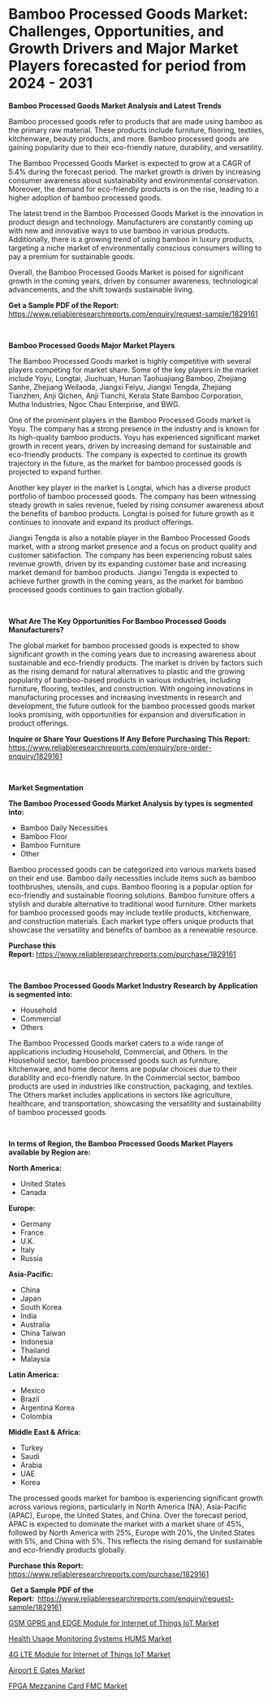 <p><h1>Bamboo Processed Goods Market: Challenges, Opportunities, and Growth Drivers and Major Market Players forecasted for period from 2024 - 2031</h1></p><p><strong>Bamboo Processed Goods Market Analysis and Latest Trends</strong></p>
<p><p>Bamboo processed goods refer to products that are made using bamboo as the primary raw material. These products include furniture, flooring, textiles, kitchenware, beauty products, and more. Bamboo processed goods are gaining popularity due to their eco-friendly nature, durability, and versatility.</p><p>The Bamboo Processed Goods Market is expected to grow at a CAGR of 5.4% during the forecast period. The market growth is driven by increasing consumer awareness about sustainability and environmental conservation. Moreover, the demand for eco-friendly products is on the rise, leading to a higher adoption of bamboo processed goods.</p><p>The latest trend in the Bamboo Processed Goods Market is the innovation in product design and technology. Manufacturers are constantly coming up with new and innovative ways to use bamboo in various products. Additionally, there is a growing trend of using bamboo in luxury products, targeting a niche market of environmentally conscious consumers willing to pay a premium for sustainable goods.</p><p>Overall, the Bamboo Processed Goods Market is poised for significant growth in the coming years, driven by consumer awareness, technological advancements, and the shift towards sustainable living.</p></p>
<p><strong>Get a Sample PDF of the Report:&nbsp;</strong> <a href="https://www.reliableresearchreports.com/enquiry/request-sample/1829161">https://www.reliableresearchreports.com/enquiry/request-sample/1829161</a></p>
<p>&nbsp;</p>
<p><strong>Bamboo Processed Goods Major Market Players</strong></p>
<p><p>The Bamboo Processed Goods market is highly competitive with several players competing for market share. Some of the key players in the market include Yoyu, Longtai, Jiuchuan, Hunan Taohuajiang Bamboo, Zhejiang Sanhe, Zhejiang Weilaoda, Jiangxi Feiyu, Jiangxi Tengda, Zhejiang Tianzhen, Anji Qichen, Anji Tianchi, Kerala State Bamboo Corporation, Mutha Industries, Ngoc Chau Enterprise, and BWG.</p><p>One of the prominent players in the Bamboo Processed Goods market is Yoyu. The company has a strong presence in the industry and is known for its high-quality bamboo products. Yoyu has experienced significant market growth in recent years, driven by increasing demand for sustainable and eco-friendly products. The company is expected to continue its growth trajectory in the future, as the market for bamboo processed goods is projected to expand further.</p><p>Another key player in the market is Longtai, which has a diverse product portfolio of bamboo processed goods. The company has been witnessing steady growth in sales revenue, fueled by rising consumer awareness about the benefits of bamboo products. Longtai is poised for future growth as it continues to innovate and expand its product offerings.</p><p>Jiangxi Tengda is also a notable player in the Bamboo Processed Goods market, with a strong market presence and a focus on product quality and customer satisfaction. The company has been experiencing robust sales revenue growth, driven by its expanding customer base and increasing market demand for bamboo products. Jiangxi Tengda is expected to achieve further growth in the coming years, as the market for bamboo processed goods continues to gain traction globally.</p></p>
<p>&nbsp;</p>
<p><strong>What Are The Key Opportunities For Bamboo Processed Goods Manufacturers?</strong></p>
<p><p>The global market for bamboo processed goods is expected to show significant growth in the coming years due to increasing awareness about sustainable and eco-friendly products. The market is driven by factors such as the rising demand for natural alternatives to plastic and the growing popularity of bamboo-based products in various industries, including furniture, flooring, textiles, and construction. With ongoing innovations in manufacturing processes and increasing investments in research and development, the future outlook for the bamboo processed goods market looks promising, with opportunities for expansion and diversification in product offerings.</p></p>
<p><strong>Inquire or Share Your Questions If Any Before Purchasing This Report:</strong> <a href="https://www.reliableresearchreports.com/enquiry/pre-order-enquiry/1829161">https://www.reliableresearchreports.com/enquiry/pre-order-enquiry/1829161</a></p>
<p>&nbsp;</p>
<p><strong>Market Segmentation</strong></p>
<p><strong>The Bamboo Processed Goods Market Analysis by types is segmented into:</strong></p>
<p><ul><li>Bamboo Daily Necessities</li><li>Bamboo Floor</li><li>Bamboo Furniture</li><li>Other</li></ul></p>
<p><p>Bamboo processed goods can be categorized into various markets based on their end use. Bamboo daily necessities include items such as bamboo toothbrushes, utensils, and cups. Bamboo flooring is a popular option for eco-friendly and sustainable flooring solutions. Bamboo furniture offers a stylish and durable alternative to traditional wood furniture. Other markets for bamboo processed goods may include textile products, kitchenware, and construction materials. Each market type offers unique products that showcase the versatility and benefits of bamboo as a renewable resource.</p></p>
<p><strong>Purchase this Report:&nbsp;</strong><a href="https://www.reliableresearchreports.com/purchase/1829161">https://www.reliableresearchreports.com/purchase/1829161</a></p>
<p>&nbsp;</p>
<p><strong>The Bamboo Processed Goods Market Industry Research by Application is segmented into:</strong></p>
<p><ul><li>Household</li><li>Commercial</li><li>Others</li></ul></p>
<p><p>The Bamboo Processed Goods market caters to a wide range of applications including Household, Commercial, and Others. In the Household sector, bamboo processed goods such as furniture, kitchenware, and home decor items are popular choices due to their durability and eco-friendly nature. In the Commercial sector, bamboo products are used in industries like construction, packaging, and textiles. The Others market includes applications in sectors like agriculture, healthcare, and transportation, showcasing the versatility and sustainability of bamboo processed goods.</p></p>
<p>&nbsp;</p>
<p><strong>In terms of Region, the Bamboo Processed Goods Market Players available by Region are:</strong></p>
<p>
    <p> <strong> North America: </strong>
        <ul>
            <li>United States</li>
            <li>Canada</li>
        </ul>
        </p> 
    <p> <strong> Europe: </strong>
        <ul>
            <li>Germany</li>
            <li>France</li>
            <li>U.K.</li>
            <li>Italy</li>
            <li>Russia</li>
        </ul>
        </p> 
    <p> <strong> Asia-Pacific: </strong>
        <ul>
            <li>China</li>
            <li>Japan</li>
            <li>South Korea</li>
            <li>India</li>
            <li>Australia</li>
            <li>China Taiwan</li>
            <li>Indonesia</li>
            <li>Thailand</li>
            <li>Malaysia</li>
        </ul>
        </p> 
    <p> <strong> Latin America: </strong>
        <ul>
            <li>Mexico</li>
            <li>Brazil</li>
            <li>Argentina Korea</li>
            <li>Colombia</li>
        </ul>
        </p> 
    <p> <strong> Middle East & Africa: </strong>
        <ul>
            <li>Turkey</li>
            <li>Saudi</li>
            <li>Arabia</li>
            <li>UAE</li>
            <li>Korea</li>
        </ul>
    </p>
    </p>
<p><p>The processed goods market for bamboo is experiencing significant growth across various regions, particularly in North America (NA), Asia-Pacific (APAC), Europe, the United States, and China. Over the forecast period, APAC is expected to dominate the market with a market share of 45%, followed by North America with 25%, Europe with 20%, the United States with 5%, and China with 5%. This reflects the rising demand for sustainable and eco-friendly products globally.</p></p>
<p><strong>Purchase this Report: </strong><a href="https://www.reliableresearchreports.com/purchase/1829161">https://www.reliableresearchreports.com/purchase/1829161</a></p>
<p>&nbsp;<strong>Get a Sample PDF of the Report:&nbsp;&nbsp;</strong><a href="https://www.reliableresearchreports.com/enquiry/request-sample/1829161">https://www.reliableresearchreports.com/enquiry/request-sample/1829161</a></p>
<p><strong></strong></p>
<p><p><a href="https://medium.com/@jettreichel44/gsm-gprs-and-edge-module-for-internet-of-things-iot-market-share-evolution-and-market-growth-trends-35f867fcecaa">GSM GPRS and EDGE Module for Internet of Things IoT Market</a></p><p><a href="https://medium.com/@benjaminchavez7555/health-usage-monitoring-systems-hums-market-the-key-to-successful-business-strategy-forecast-till-c9484f3e582d">Health Usage Monitoring Systems HUMS Market</a></p><p><a href="https://medium.com/@jettreichel44/4g-lte-module-for-internet-of-things-iot-market-the-key-to-successful-business-strategy-forecast-673786d3a971">4G LTE Module for Internet of Things IoT Market</a></p><p><a href="https://medium.com/@benjaminchavez7555/airport-e-gates-market-analysis-and-sze-forecasted-for-period-from-2024-to-2031-0534165bb72f">Airport E Gates Market</a></p><p><a href="https://medium.com/@piperhickle/fpga-mezzanine-card-fmc-market-trends-forecast-and-competitive-analysis-to-2031-3adb30056584">FPGA Mezzanine Card FMC Market</a></p></p>